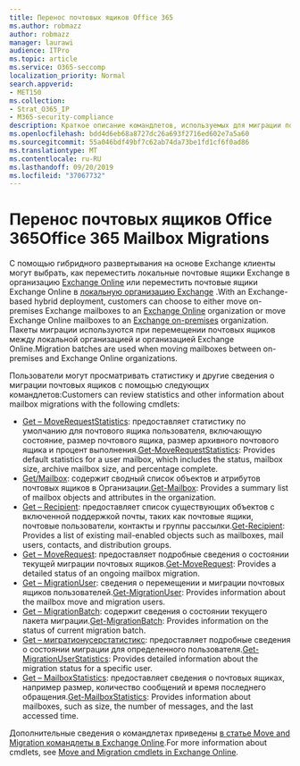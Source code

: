 ```yaml
---
title: Перенос почтовых ящиков Office 365
ms.author: robmazz
author: robmazz
manager: laurawi
audience: ITPro
ms.topic: article
ms.service: O365-seccomp
localization_priority: Normal
search.appverid:
- MET150
ms.collection:
- Strat_O365_IP
- M365-security-compliance
description: Краткое описание командлетов, используемых для миграции почтовых ящиков Office 365.
ms.openlocfilehash: bdd4d6eb68a8727dc26a693f2716ed602e7a5a60
ms.sourcegitcommit: 55a046bdf49bf7c62ab74da73be1fd1cf6f0ad86
ms.translationtype: MT
ms.contentlocale: ru-RU
ms.lasthandoff: 09/20/2019
ms.locfileid: "37067732"
---
```

# <a name="office-365-mailbox-migrations"></a><span data-ttu-id="24b84-103">Перенос почтовых ящиков Office 365</span><span class="sxs-lookup"><span data-stu-id="24b84-103">Office 365 Mailbox Migrations</span></span>
<span data-ttu-id="24b84-104">С помощью гибридного развертывания на основе Exchange клиенты могут выбрать, как переместить локальные почтовые ящики Exchange в организацию [Exchange Online](https://docs.microsoft.com/Exchange/exchange-online) или переместить почтовые ящики Exchange Online в [локальную организацию Exchange](https://docs.microsoft.com/Exchange/exchange-server) .</span><span class="sxs-lookup"><span data-stu-id="24b84-104">With an Exchange-based hybrid deployment, customers can choose to either move on-premises Exchange mailboxes to an [Exchange Online](https://docs.microsoft.com/Exchange/exchange-online) organization or move Exchange Online mailboxes to an [Exchange on-premises](https://docs.microsoft.com/Exchange/exchange-server) organization.</span></span> <span data-ttu-id="24b84-105">Пакеты миграции используются при перемещении почтовых ящиков между локальной организацией и организацией Exchange Online.</span><span class="sxs-lookup"><span data-stu-id="24b84-105">Migration batches are used when moving mailboxes between on-premises and Exchange Online organizations.</span></span>

<span data-ttu-id="24b84-106">Пользователи могут просматривать статистику и другие сведения о миграции почтовых ящиков с помощью следующих командлетов:</span><span class="sxs-lookup"><span data-stu-id="24b84-106">Customers can review statistics and other information about mailbox migrations with the following cmdlets:</span></span>

- <span data-ttu-id="24b84-107">[Get – MoveRequestStatistics](https://docs.microsoft.com/powershell/module/exchange/move-and-migration/Get-MoveRequestStatistics?view=exchange-ps): предоставляет статистику по умолчанию для почтового ящика пользователя, включающую состояние, размер почтового ящика, размер архивного почтового ящика и процент выполнения.</span><span class="sxs-lookup"><span data-stu-id="24b84-107">[Get-MoveRequestStatistics](https://docs.microsoft.com/powershell/module/exchange/move-and-migration/Get-MoveRequestStatistics?view=exchange-ps): Provides default statistics for a user mailbox, which includes the status, mailbox size, archive mailbox size, and percentage complete.</span></span>
- <span data-ttu-id="24b84-108">[Get/Mailbox](https://docs.microsoft.com/powershell/module/exchange/mailboxes/Get-Mailbox?view=exchange-ps
): содержит сводный список объектов и атрибутов почтовых ящиков в Организации.</span><span class="sxs-lookup"><span data-stu-id="24b84-108">[Get-Mailbox](https://docs.microsoft.com/powershell/module/exchange/mailboxes/Get-Mailbox?view=exchange-ps
): Provides a summary list of mailbox objects and attributes in the organization.</span></span>
- <span data-ttu-id="24b84-109">[Get – Recipient](https://docs.microsoft.com/powershell/module/exchange/users-and-groups/Get-Recipient?view=exchange-ps): предоставляет список существующих объектов с включенной поддержкой почты, таких как почтовые ящики, почтовые пользователи, контакты и группы рассылки.</span><span class="sxs-lookup"><span data-stu-id="24b84-109">[Get-Recipient](https://docs.microsoft.com/powershell/module/exchange/users-and-groups/Get-Recipient?view=exchange-ps): Provides a list of existing mail-enabled objects such as mailboxes, mail users, contacts, and distribution groups.</span></span>
- <span data-ttu-id="24b84-110">[Get – MoveRequest](https://docs.microsoft.com/powershell/module/exchange/move-and-migration/Get-MoveRequest?view=exchange-ps): предоставляет подробные сведения о состоянии текущей миграции почтовых ящиков.</span><span class="sxs-lookup"><span data-stu-id="24b84-110">[Get-MoveRequest](https://docs.microsoft.com/powershell/module/exchange/move-and-migration/Get-MoveRequest?view=exchange-ps): Provides a detailed status of an ongoing mailbox migration.</span></span>
- <span data-ttu-id="24b84-111">[Get – MigrationUser](https://docs.microsoft.com/powershell/module/exchange/move-and-migration/Get-MigrationUser?view=exchange-ps): сведения о перемещении и миграции почтовых ящиков пользователей.</span><span class="sxs-lookup"><span data-stu-id="24b84-111">[Get-MigrationUser](https://docs.microsoft.com/powershell/module/exchange/move-and-migration/Get-MigrationUser?view=exchange-ps): Provides information about the mailbox move and migration users.</span></span>
- <span data-ttu-id="24b84-112">[Get – MigrationBatch](https://docs.microsoft.com/powershell/module/exchange/move-and-migration/Get-MigrationBatch?view=exchange-ps): содержит сведения о состоянии текущего пакета миграции.</span><span class="sxs-lookup"><span data-stu-id="24b84-112">[Get-MigrationBatch](https://docs.microsoft.com/powershell/module/exchange/move-and-migration/Get-MigrationBatch?view=exchange-ps): Provides information on the status of current migration batch.</span></span>
- <span data-ttu-id="24b84-113">[Get – мигратионусерстатистикс](https://docs.microsoft.com/powershell/module/exchange/move-and-migration/Get-MigrationUserStatistics?view=exchange-ps): предоставляет подробные сведения о состоянии миграции для определенного пользователя.</span><span class="sxs-lookup"><span data-stu-id="24b84-113">[Get-MigrationUserStatistics](https://docs.microsoft.com/powershell/module/exchange/move-and-migration/Get-MigrationUserStatistics?view=exchange-ps): Provides detailed information about the migration status for a specific user.</span></span>
- <span data-ttu-id="24b84-114">[Get – MailboxStatistics](https://docs.microsoft.com/powershell/module/exchange/mailboxes/Get-MailboxStatistics?view=exchange-ps): предоставляет сведения о почтовых ящиках, например размер, количество сообщений и время последнего обращения.</span><span class="sxs-lookup"><span data-stu-id="24b84-114">[Get-MailboxStatistics](https://docs.microsoft.com/powershell/module/exchange/mailboxes/Get-MailboxStatistics?view=exchange-ps): Provides information about mailboxes, such as size, the number of messages, and the last accessed time.</span></span>

<span data-ttu-id="24b84-115">Дополнительные сведения о командлетах приведены [в статье Move and Migration командлеты в Exchange Online](https://docs.microsoft.com/powershell/exchange/exchange-online/exchange-online-powershell?view=exchange-ps).</span><span class="sxs-lookup"><span data-stu-id="24b84-115">For more information about cmdlets, see [Move and Migration cmdlets in Exchange Online](https://docs.microsoft.com/powershell/exchange/exchange-online/exchange-online-powershell?view=exchange-ps).</span></span>
